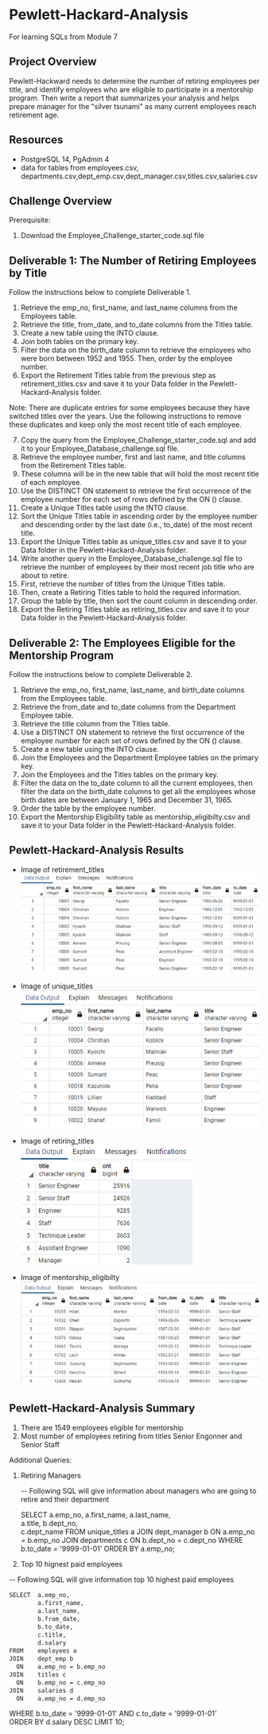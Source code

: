 # Pewlett-Hackard-Analysis
For learning SQLs from Module 7
## Project Overview
Pewlett-Hackward needs to determine the number of retiring employees per title, and identify employees who are eligible to participate in a mentorship program. Then write a report that summarizes your analysis and helps prepare manager for the "silver tsunami" as many current employees reach retirement age.

## Resources
- PostgreSQL 14, PgAdmin 4
- data for tables from employees.csv, departments.csv,dept_emp.csv,dept_manager.csv,titles.csv,salaries.csv

## Challenge Overview
Prerequisite:
1.  Download the Employee_Challenge_starter_code.sql file 



## Deliverable 1:  The Number of Retiring Employees by Title

Follow the instructions below to complete Deliverable 1.

1.	Retrieve the emp_no, first_name, and last_name columns from the Employees table.
2.	Retrieve the title, from_date, and to_date columns from the Titles table.
3.	Create a new table using the INTO clause.
4.	Join both tables on the primary key.
5.	Filter the data on the birth_date column to retrieve the employees who were born between 1952 and 1955. Then, order by the employee number.
6.	Export the Retirement Titles table from the previous step as retirement_titles.csv and save it to your Data folder in the Pewlett-Hackard-Analysis folder.

Note: There are duplicate entries for some employees because they have switched titles over the years. Use the following instructions to remove these duplicates and keep only the most recent title of each employee.

7.	Copy the query from the Employee_Challenge_starter_code.sql and add it to your Employee_Database_challenge.sql file.
8.	Retrieve the employee number, first and last name, and title columns from the Retirement Titles table.
9.	These columns will be in the new table that will hold the most recent title of each employee.
10.	Use the DISTINCT ON statement to retrieve the first occurrence of the employee number for each set of rows defined by the ON () clause.
11.	Create a Unique Titles table using the INTO clause.
12.	Sort the Unique Titles table in ascending order by the employee number and descending order by the last date (i.e., to_date) of the most recent title.
13.	Export the Unique Titles table as unique_titles.csv and save it to your Data folder in the Pewlett-Hackard-Analysis folder.
14. Write another query in the Employee_Database_challenge.sql file to retrieve the number of employees by their most recent job title who are about to retire.
15. First, retrieve the number of titles from the Unique Titles table.
16. Then, create a Retiring Titles table to hold the required information.
17. Group the table by title, then sort the count column in descending order.
18.	Export the Retiring Titles table as retiring_titles.csv and save it to your Data folder in the Pewlett-Hackard-Analysis folder.

## Deliverable 2: The Employees Eligible for the Mentorship Program

Follow the instructions below to complete Deliverable 2.

1.	Retrieve the emp_no, first_name, last_name, and birth_date columns from the Employees table.
2.	Retrieve the from_date and to_date columns from the Department Employee table.
3.	Retrieve the title column from the Titles table.
4.	Use a DISTINCT ON statement to retrieve the first occurrence of the employee number for each set of rows defined by the ON () clause.
5.	Create a new table using the INTO clause.
6.	Join the Employees and the Department Employee tables on the primary key.
7.	Join the Employees and the Titles tables on the primary key.
8.	Filter the data on the to_date column to all the current employees, then filter the data on the birth_date columns to get all the employees whose birth dates are between January 1, 1965 and December 31, 1965.
9.	Order the table by the employee number.
10.	Export the Mentorship Eligibility table as mentorship_eligibilty.csv and save it to your Data folder in the Pewlett-Hackard-Analysis folder.

## Pewlett-Hackard-Analysis Results

- Image of retirement_titles
    ![image_name](https://github.com/raneymjohnGit/Pewlett-Hackard-Analysis/blob/main/Resources/retirement_titles.png)

- Image of unique_titles
    ![image_name](https://github.com/raneymjohnGit/Pewlett-Hackard-Analysis/blob/main/Resources/unique_titles.png)

- Image of retiring_titles
    ![image_name](https://github.com/raneymjohnGit/Pewlett-Hackard-Analysis/blob/main/Resources/retiring_titles.png)
 
- Image of mentorship_eligibilty
    ![image_name](https://github.com/raneymjohnGit/Pewlett-Hackard-Analysis/blob/main/Resources/mentorship_eligibilty.png)

## Pewlett-Hackard-Analysis Summary

1.  There are 1549 employees eligible for mentorship
2.  Most number of employees retiring from titles Senior Engonner and Senior Staff 

Additional Queries:

1.  Retiring Managers
        
    -- Following SQL will give information about managers who are going to retire and their department

    
     SELECT	a.emp_no,
		    a.first_name,
		    a.last_name,		
		    a.title,
		    b.dept_no,		
		    c.dept_name
      FROM	unique_titles a
      JOIN	dept_manager b
      	ON	a.emp_no = b.emp_no
      JOIN	departments c
      	ON	b.dept_no = c.dept_no
     WHERE b.to_date = '9999-01-01'
     ORDER BY a.emp_no;


2.  Top 10 hignest paid employees

-- Following SQL will give information top 10 highest paid employees 


    SELECT	a.emp_no,
            a.first_name,
            a.last_name,
            b.from_date,
            b.to_date,
            c.title,
            d.salary
    FROM	employees a
    JOIN	dept_emp b
      ON	a.emp_no = b.emp_no
    JOIN	titles c
      ON	b.emp_no = c.emp_no
    JOIN 	salaries d
      ON	a.emp_no = d.emp_no
   WHERE	b.to_date = '9999-01-01'
     AND	c.to_date = '9999-01-01'   
   ORDER BY d.salary DESC LIMIT 10;